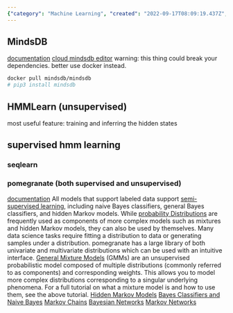 ```yaml
---
{"category": "Machine Learning", "created": "2022-09-17T08:09:19.437Z", "date": "2022-09-17 08:09:19", "description": "In this article, the author compares MindsDB and Pomegranate. MindsDB is a platform that specializes in machine learning using time series data processing with hidden Markov models. On the other hand, Pomegranate is a Python library that provides probability models like mixture and hidden Markov models for univariate and multivariate distributions.", "modified": "2022-09-17T11:12:43.058Z", "tags": ["Machine Learning", "Time Series Data Processing", "Hidden Markov Models", "Python Library", "Probability Models", "Univariate Distributions", "Multivariate Distributions"], "title": "mindsdb, in-database machine learning, hidden markov model for time series processing, output a label as such for each element in the time series"}
---
```

## MindsDB
[documentation](https://docs.mindsdb.com/)
[cloud mindsdb editor](https://cloud.mindsdb.com/editor)
warning: this thing could break your dependencies. better use docker instead.
```bash
docker pull mindsdb/mindsdb
# pip3 install mindsdb
```
## HMMLearn (unsupervised)
most useful feature:
training and inferring the hidden states
## supervised hmm learning
### seqlearn
### pomegranate (both supervised and unsupervised)
[documentation](https://pomegranate.readthedocs.io)
All models that support labeled data support [semi-supervised learning](https://pomegranate.readthedocs.io/en/latest/semisupervised.html), including naive Bayes classifiers, general Bayes classifiers, and hidden Markov models.
While [probability Distributions](https://pomegranate.readthedocs.io/en/latest/Distributions.html#) are frequently used as components of more complex models such as mixtures and hidden Markov models, they can also be used by themselves. Many data science tasks require fitting a distribution to data or generating samples under a distribution. pomegranate has a large library of both univariate and multivariate distributions which can be used with an intuitive interface.
[General Mixture Models](https://pomegranate.readthedocs.io/en/latest/GeneralMixtureModel.html) (GMMs) are an unsupervised probabilistic model composed of multiple distributions (commonly referred to as components) and corresponding weights. This allows you to model more complex distributions corresponding to a singular underlying phenomena. For a full tutorial on what a mixture model is and how to use them, see the above tutorial.
[Hidden Markov Models](https://pomegranate.readthedocs.io/en/latest/HiddenMarkovModel.html)
[Bayes Classifiers and Naive Bayes](https://pomegranate.readthedocs.io/en/latest/NaiveBayes.html)
[Markov Chains](https://pomegranate.readthedocs.io/en/latest/MarkovChain.html)
[Bayesian Networks](https://pomegranate.readthedocs.io/en/latest/BayesianNetwork.html)
[Markov Networks](https://pomegranate.readthedocs.io/en/latest/MarkovNetwork.html)